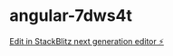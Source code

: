 # angular-7dws4t

[Edit in StackBlitz next generation editor ⚡️](https://stackblitz.com/~/github.com/aniketjadhav6790/angular-7dws4t)